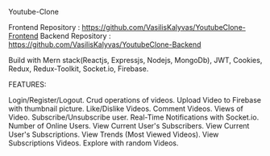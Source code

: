 
Youtube-Clone

Frontend Repository : https://github.com/VasilisKalyvas/YoutubeClone-Frontend
Backend Repository : https://github.com/VasilisKalyvas/YoutubeClone-Backend

Build with Mern stack(Reactjs, Expressjs, Nodejs, MongoDb), JWT, Cookies, Redux, Redux-Toolkit, Socket.io, Firebase.

FEATURES:

Login/Register/Logout.
Crud operations of videos.
Upload Video to Firebase with thumbnail picture.
Like/Dislike Videos.
Comment Videos.
Views of Video.
Subscribe/Unsubscribe user.
Real-Time Notifications with Socket.io.
Number of Online Users.
View Current User's Subscribers.
View Current User's Subscriptions.
View Trends (Most Viewed Videos).
View Subscriptions Videos.
Explore with random Videos.


